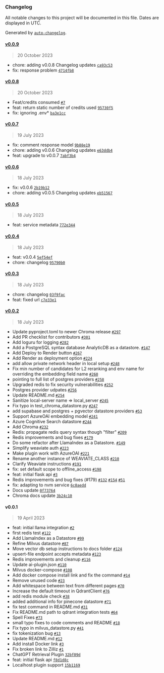 ### Changelog

All notable changes to this project will be documented in this file. Dates are displayed in UTC.

Generated by [`auto-changelog`](https://github.com/CookPete/auto-changelog).

#### [v0.0.9](https://github.com/nevermined-io/chatgpt-elvis-plugin/compare/v0.0.8...v0.0.9)

> 20 October 2023

- chore: adding v0.0.8 Changelog updates [`ca93c53`](https://github.com/nevermined-io/chatgpt-elvis-plugin/commit/ca93c5376c3ea176bf5830d2523dc1359295831e)
- fix: response problem [`4714fb8`](https://github.com/nevermined-io/chatgpt-elvis-plugin/commit/4714fb8c1e5ad2bc19eaa295c94721a6e4fb2c76)

#### [v0.0.8](https://github.com/nevermined-io/chatgpt-elvis-plugin/compare/v0.0.7...v0.0.8)

> 20 October 2023

- Feat/credits consumed [`#7`](https://github.com/nevermined-io/chatgpt-elvis-plugin/pull/7)
- feat: return static number of credits used [`95730f5`](https://github.com/nevermined-io/chatgpt-elvis-plugin/commit/95730f51335bf12b423ad7b89200f5acbe33ac90)
- fix: ignoring .env* [`ba3e1cc`](https://github.com/nevermined-io/chatgpt-elvis-plugin/commit/ba3e1cc662b534161e6989c737e9fedae483ace2)

#### [v0.0.7](https://github.com/nevermined-io/chatgpt-elvis-plugin/compare/v0.0.6...v0.0.7)

> 19 July 2023

- fix: comment response model [`9b88e19`](https://github.com/nevermined-io/chatgpt-elvis-plugin/commit/9b88e191d3bcb7a1a13426b69ef0e8def8e4e2ad)
- chore: adding v0.0.6 Changelog updates [`e63ddb4`](https://github.com/nevermined-io/chatgpt-elvis-plugin/commit/e63ddb4e53e75394bcf916911000cd6cc70ba30d)
- feat: upgrade to v0.0.7 [`7abf3b4`](https://github.com/nevermined-io/chatgpt-elvis-plugin/commit/7abf3b4422623383e37fc15f8036907c68086e78)

#### [v0.0.6](https://github.com/nevermined-io/chatgpt-elvis-plugin/compare/v0.0.5...v0.0.6)

> 18 July 2023

- fix: v0.0.6 [`2b19b12`](https://github.com/nevermined-io/chatgpt-elvis-plugin/commit/2b19b12834b28d68e34b54b8887e2ca5e06be03f)
- chore: adding v0.0.5 Changelog updates [`eb51567`](https://github.com/nevermined-io/chatgpt-elvis-plugin/commit/eb51567cc30a8c8037e4202a01422b7770362f77)

#### [v0.0.5](https://github.com/nevermined-io/chatgpt-elvis-plugin/compare/v0.0.4...v0.0.5)

> 18 July 2023

- feat: service metadata [`772e344`](https://github.com/nevermined-io/chatgpt-elvis-plugin/commit/772e3440404e8709e111c0e4f43d54b2844a6b23)

#### [v0.0.4](https://github.com/nevermined-io/chatgpt-elvis-plugin/compare/v0.0.3...v0.0.4)

> 18 July 2023

- feat: v0.0.4 [`5ef54ef`](https://github.com/nevermined-io/chatgpt-elvis-plugin/commit/5ef54efe32ad28e4531985d381848daf6eb88a8c)
- chore: changelog [`95790b0`](https://github.com/nevermined-io/chatgpt-elvis-plugin/commit/95790b0cc8c74ddc54d8c5076116de2d4d259469)

#### [v0.0.3](https://github.com/nevermined-io/chatgpt-elvis-plugin/compare/v0.0.2...v0.0.3)

> 18 July 2023

- chore: changelog [`03f9fac`](https://github.com/nevermined-io/chatgpt-elvis-plugin/commit/03f9facf621f5c78b6b90ea69a82deb32e6b56a9)
- feat: fixed url [`c7e33e1`](https://github.com/nevermined-io/chatgpt-elvis-plugin/commit/c7e33e1d4054609b4c87810f5d9ef9565d8b01cf)

#### [v0.0.2](https://github.com/nevermined-io/chatgpt-elvis-plugin/compare/v0.0.1...v0.0.2)

> 18 July 2023

- Update pyproject.toml to newer Chroma release  [`#297`](https://github.com/nevermined-io/chatgpt-elvis-plugin/pull/297)
- Add PR checklist for contributors [`#301`](https://github.com/nevermined-io/chatgpt-elvis-plugin/pull/301)
- Add loguru for logging [`#282`](https://github.com/nevermined-io/chatgpt-elvis-plugin/pull/282)
- Add a PostgreSQL syntax database AnalyticDB as a datastore. [`#147`](https://github.com/nevermined-io/chatgpt-elvis-plugin/pull/147)
- Add Deploy to Render button [`#267`](https://github.com/nevermined-io/chatgpt-elvis-plugin/pull/267)
- Add Render as deployment option [`#224`](https://github.com/nevermined-io/chatgpt-elvis-plugin/pull/224)
- add allow private network header in local setup [`#248`](https://github.com/nevermined-io/chatgpt-elvis-plugin/pull/248)
- Fix min number of candidates for L2 reranking and env name for overriding the embedding field name [`#260`](https://github.com/nevermined-io/chatgpt-elvis-plugin/pull/260)
- pointing to full list of postgres providers [`#258`](https://github.com/nevermined-io/chatgpt-elvis-plugin/pull/258)
- Upgraded redis to fix security vulnerabilities [`#252`](https://github.com/nevermined-io/chatgpt-elvis-plugin/pull/252)
- Postgres provider udpates [`#256`](https://github.com/nevermined-io/chatgpt-elvis-plugin/pull/256)
- Update README.md [`#254`](https://github.com/nevermined-io/chatgpt-elvis-plugin/pull/254)
- Sanitize local-server name =&gt; local_server [`#245`](https://github.com/nevermined-io/chatgpt-elvis-plugin/pull/245)
- Fix typo in test_chroma_datastore.py [`#247`](https://github.com/nevermined-io/chatgpt-elvis-plugin/pull/247)
- add supabase and postgres + pgvector datastore providers [`#53`](https://github.com/nevermined-io/chatgpt-elvis-plugin/pull/53)
- Support AzureOAI embedding model [`#241`](https://github.com/nevermined-io/chatgpt-elvis-plugin/pull/241)
- Azure Cognitive Search datastore [`#244`](https://github.com/nevermined-io/chatgpt-elvis-plugin/pull/244)
- Add Chroma [`#232`](https://github.com/nevermined-io/chatgpt-elvis-plugin/pull/232)
- Redis: propagate redis query syntax though "filter" [`#209`](https://github.com/nevermined-io/chatgpt-elvis-plugin/pull/209)
- Redis improvements and bug fixes [`#179`](https://github.com/nevermined-io/chatgpt-elvis-plugin/pull/179)
- Do some refactor after LlamaIndex as a Datastore. [`#149`](https://github.com/nevermined-io/chatgpt-elvis-plugin/pull/149)
- Simplify weaviate auth [`#223`](https://github.com/nevermined-io/chatgpt-elvis-plugin/pull/223)
- Make plugin work with AzureOAI [`#221`](https://github.com/nevermined-io/chatgpt-elvis-plugin/pull/221)
- Rename another instance of WEAVIATE_CLASS [`#210`](https://github.com/nevermined-io/chatgpt-elvis-plugin/pull/210)
- Clarify Weaviate instructions [`#191`](https://github.com/nevermined-io/chatgpt-elvis-plugin/pull/191)
- fix: set default scope to offline_access [`#198`](https://github.com/nevermined-io/chatgpt-elvis-plugin/pull/198)
- feat: initial flask api [`#3`](https://github.com/nevermined-io/chatgpt-elvis-plugin/pull/3)
- Redis improvements and bug fixes (#179) [`#132`](https://github.com/nevermined-io/chatgpt-elvis-plugin/issues/132) [`#154`](https://github.com/nevermined-io/chatgpt-elvis-plugin/issues/154) [`#51`](https://github.com/nevermined-io/chatgpt-elvis-plugin/issues/51)
- fix: adapting to nvm service [`6c0aedd`](https://github.com/nevermined-io/chatgpt-elvis-plugin/commit/6c0aedd7472633dc66fcb095d6e5776b16e677ee)
- Docs update [`0f73764`](https://github.com/nevermined-io/chatgpt-elvis-plugin/commit/0f737649289fe392ec9a68ccda4cfbb8aeee4bff)
- Chroma docs update [`3b24c10`](https://github.com/nevermined-io/chatgpt-elvis-plugin/commit/3b24c1091d2fdc02722da6974debdc559a8b017d)

#### v0.0.1

> 19 April 2023

- feat: initial llama integration [`#2`](https://github.com/nevermined-io/chatgpt-elvis-plugin/pull/2)
- first redis test [`#122`](https://github.com/nevermined-io/chatgpt-elvis-plugin/pull/122)
- Add LlamaIndex as a Datastore [`#99`](https://github.com/nevermined-io/chatgpt-elvis-plugin/pull/99)
- Refine Milvus datastore [`#87`](https://github.com/nevermined-io/chatgpt-elvis-plugin/pull/87)
- Move vector db setup instructions to docs folder [`#124`](https://github.com/nevermined-io/chatgpt-elvis-plugin/pull/124)
- upsert-file endpoint accepts metadata [`#123`](https://github.com/nevermined-io/chatgpt-elvis-plugin/pull/123)
- Redis improvements and cleanup [`#116`](https://github.com/nevermined-io/chatgpt-elvis-plugin/pull/116)
- Update ai-plugin.json [`#110`](https://github.com/nevermined-io/chatgpt-elvis-plugin/pull/110)
- Milvus docker-compose [`#108`](https://github.com/nevermined-io/chatgpt-elvis-plugin/pull/108)
- Add docker compose install link and fix the command [`#14`](https://github.com/nevermined-io/chatgpt-elvis-plugin/pull/14)
- Remove unused code [`#23`](https://github.com/nevermined-io/chatgpt-elvis-plugin/pull/23)
- Add whitespace between text from different pages [`#70`](https://github.com/nevermined-io/chatgpt-elvis-plugin/pull/70)
- Increase the default timeout in QdrantClient [`#76`](https://github.com/nevermined-io/chatgpt-elvis-plugin/pull/76)
- add redis module check [`#38`](https://github.com/nevermined-io/chatgpt-elvis-plugin/pull/38)
- added additional info for pinecone datastore [`#71`](https://github.com/nevermined-io/chatgpt-elvis-plugin/pull/71)
- fix test command in README.md [`#31`](https://github.com/nevermined-io/chatgpt-elvis-plugin/pull/31)
- Fix README.md path to qdrant integration tests [`#64`](https://github.com/nevermined-io/chatgpt-elvis-plugin/pull/64)
- Spell Fixes [`#73`](https://github.com/nevermined-io/chatgpt-elvis-plugin/pull/73)
- small typo fixes to code comments and README [`#18`](https://github.com/nevermined-io/chatgpt-elvis-plugin/pull/18)
- Fix typo in milvus_datastore.py [`#41`](https://github.com/nevermined-io/chatgpt-elvis-plugin/pull/41)
- fix tokenization bug [`#13`](https://github.com/nevermined-io/chatgpt-elvis-plugin/pull/13)
- Update README.md [`#12`](https://github.com/nevermined-io/chatgpt-elvis-plugin/pull/12)
- Add install Docker link [`#3`](https://github.com/nevermined-io/chatgpt-elvis-plugin/pull/3)
- Fix broken link to Zilliz [`#1`](https://github.com/nevermined-io/chatgpt-elvis-plugin/pull/1)
- ChatGPT Retrieval Plugin [`32bf09d`](https://github.com/nevermined-io/chatgpt-elvis-plugin/commit/32bf09d16c4341571b530dd319d6678cb00f2d44)
- feat: initial flask api [`f8d1d8c`](https://github.com/nevermined-io/chatgpt-elvis-plugin/commit/f8d1d8cb024fe6d32840cb1935ceff0c1ce8b228)
- Localhost plugin support [`15b1169`](https://github.com/nevermined-io/chatgpt-elvis-plugin/commit/15b116906621b43f7be08f9f316fdd0be2ac1b63)

